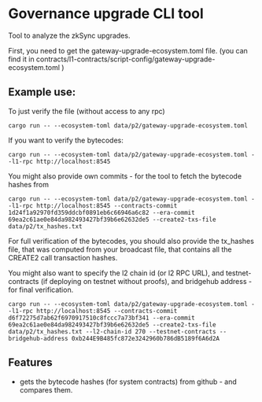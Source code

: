 # Governance upgrade CLI tool

Tool to analyze the zkSync upgrades.



First, you need to get the gateway-upgrade-ecosystem.toml file.
(you can find it in contracts/l1-contracts/script-config/gateway-upgrade-ecosystem.toml )


## Example use:

To just verify the file (without access to any rpc)

```
cargo run -- --ecosystem-toml data/p2/gateway-upgrade-ecosystem.toml
```

If you want to verify the bytecodes:
```
cargo run -- --ecosystem-toml data/p2/gateway-upgrade-ecosystem.toml --l1-rpc http://localhost:8545
```


You might also provide own commits - for the tool to fetch the bytecode hashes from
```
cargo run -- --ecosystem-toml data/p2/gateway-upgrade-ecosystem.toml --l1-rpc http://localhost:8545 --contracts-commit 1d24f1a92970fd359ddcbf0891eb6c66946a6c82 --era-commit 69ea2c61ae0e84da982493427bf39b6e62632de5 --create2-txs-file data/p2/tx_hashes.txt
```

For full verification of the bytecodes, you should also provide the tx_hashes file, that was computed from your broadcast file, that contains all the CREATE2 call transaction hashes.

You might also want to specify the l2 chain id (or l2 RPC URL), and testnet-contracts (if deploying on testnet without proofs), and bridgehub address - for final verification.

```
cargo run -- --ecosystem-toml data/p2/gateway-upgrade-ecosystem.toml --l1-rpc http://localhost:8545 --contracts-commit d6f72275d7ab62f6970917510c8fccc7a73bf341 --era-commit 69ea2c61ae0e84da982493427bf39b6e62632de5 --create2-txs-file data/p2/tx_hashes.txt --l2-chain-id 270 --testnet-contracts --bridgehub-address 0xb244E9B485fc872e3242960b786dB5189f6A6d2A
```


## Features
- gets the bytecode hashes (for system contracts) from github - and compares them.
